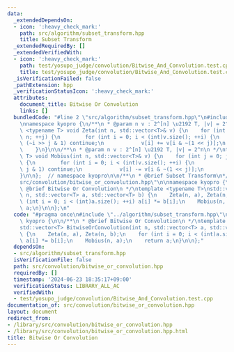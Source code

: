 ```yaml
---
data:
  _extendedDependsOn:
  - icon: ':heavy_check_mark:'
    path: src/algorithm/subset_transform.hpp
    title: Subset Transform
  _extendedRequiredBy: []
  _extendedVerifiedWith:
  - icon: ':heavy_check_mark:'
    path: test/yosupo_judge/convolution/Bitwise_And_Convolution.test.cpp
    title: test/yosupo_judge/convolution/Bitwise_And_Convolution.test.cpp
  _isVerificationFailed: false
  _pathExtension: hpp
  _verificationStatusIcon: ':heavy_check_mark:'
  attributes:
    document_title: Bitwise Or Convolution
    links: []
  bundledCode: "#line 2 \"src/algorithm/subset_transform.hpp\"\n#include <vector>\n\
    \nnamespace kyopro {\n/**\n * @param n v : 2^[n] \u2192 T, |v| = 2^n\n */\ntemplate\
    \ <typename T> void Zeta(int n, std::vector<T>& v) {\n    for (int j = 0; j <\
    \ n; ++j) {\n        for (int i = 0; i < (int)v.size(); ++i) {\n            if\
    \ (~i >> j & 1) continue;\n            v[i] += v[i & ~(1 << j)];\n        }\n\
    \    }\n}\n\n/**\n * @param n v : 2^[n] \u2192 T, |v| = 2^n\n */\ntemplate <typename\
    \ T> void Mobius(int n, std::vector<T>& v) {\n    for (int j = 0; j < n; ++j)\
    \ {\n        for (int i = 0; i < (int)v.size(); ++i) {\n            if (~i >>\
    \ j & 1) continue;\n            v[i] -= v[i & ~(1 << j)];\n        }\n    }\n\
    }\n\n};  // namespace kyopro\n\n/**\n * @brief Subset Transform\n*/\n#line 3 \"\
    src/convolution/bitwise_or_convolution.hpp\"\n\nnamespace kyopro {\n\n/**\n *\
    \ @brief Bitwise Or Convolution\n */\ntemplate <typename T>\nstd::vector<T> BitwiseOrConvolution(int\
    \ n, std::vector<T> a, std::vector<T> b) {\n    Zeta(n, a), Zeta(n, b);\n    for\
    \ (int i = 0; i < (int)a.size(); ++i) a[i] *= b[i];\n    Mobius(n, a);\n    return\
    \ a;\n}\n\n};\n"
  code: "#pragma once\n#include \"../algorithm/subset_transform.hpp\"\n\nnamespace\
    \ kyopro {\n\n/**\n * @brief Bitwise Or Convolution\n */\ntemplate <typename T>\n\
    std::vector<T> BitwiseOrConvolution(int n, std::vector<T> a, std::vector<T> b)\
    \ {\n    Zeta(n, a), Zeta(n, b);\n    for (int i = 0; i < (int)a.size(); ++i)\
    \ a[i] *= b[i];\n    Mobius(n, a);\n    return a;\n}\n\n};"
  dependsOn:
  - src/algorithm/subset_transform.hpp
  isVerificationFile: false
  path: src/convolution/bitwise_or_convolution.hpp
  requiredBy: []
  timestamp: '2024-06-23 18:35:17+09:00'
  verificationStatus: LIBRARY_ALL_AC
  verifiedWith:
  - test/yosupo_judge/convolution/Bitwise_And_Convolution.test.cpp
documentation_of: src/convolution/bitwise_or_convolution.hpp
layout: document
redirect_from:
- /library/src/convolution/bitwise_or_convolution.hpp
- /library/src/convolution/bitwise_or_convolution.hpp.html
title: Bitwise Or Convolution
---
```


